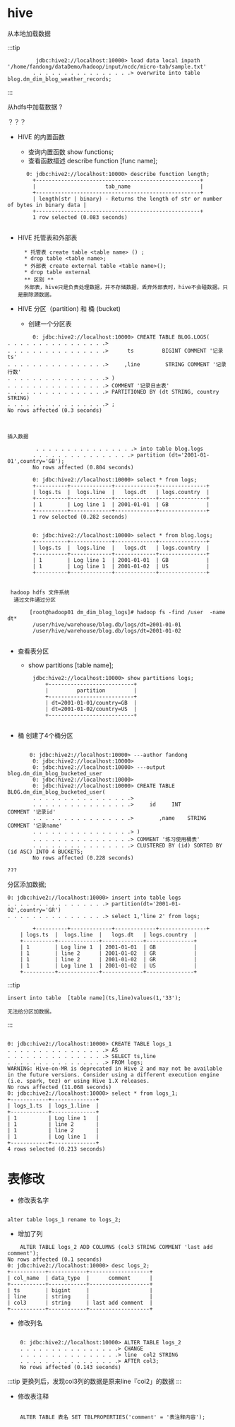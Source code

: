 # hive 

从本地加载数据
 
:::tip
	
			 jdbc:hive2://localhost:10000> load data local inpath '/home/fandong/dataDemo/hadoop/input/ncdc/micro-tab/sample.txt'
			. . . . . . . . . . . . . . . .> overwrite into table blog.dm_dim_blog_weather_records;
			
:::

从hdfs中加载数据 ?

？？？



* HIVE 的内置函数

	* 查询内置函数 show functions;
	* 查看函数描述 describe function [func name];
	
```
      0: jdbc:hive2://localhost:10000> describe function length;
		+----------------------------------------------------+
		|                      tab_name                      |
		+----------------------------------------------------+
		| length(str | binary) - Returns the length of str or number of bytes in binary data |
		+----------------------------------------------------+
		1 row selected (0.083 seconds)
		
```
* HIVE 托管表和外部表

		* 托管表 create table <table name> () ;
		* drop table <table name>;
		* 外部表 create external table <table name>();
		* drop table external
		** 区别 **
		外部表，hive只是负责处理数据，并不存储数据，丢弃外部表时，hive不会碰数据。只是删除源数据。
			
	
*  HIVE 分区（partition) 和 桶 (bucket)

	*  创建一个分区表

```
	    0: jdbc:hive2://localhost:10000> CREATE TABLE BLOG.LOGS(
. . . . . . . . . . . . . . . .> 
. . . . . . . . . . . . . . . .>      ts         BIGINT COMMENT '记录ts'
. . . . . . . . . . . . . . . .>     ,line        STRING COMMENT '记录行数'
. . . . . . . . . . . . . . . .> )
. . . . . . . . . . . . . . . .> COMMENT '记录日志表'
. . . . . . . . . . . . . . . .> PARTITIONED BY (dt STRING, country STRING)
. . . . . . . . . . . . . . . .> ;
No rows affected (0.3 seconds)

	
```
	插入数据
	 
```
	     . . . . . . . . . . . . . . . .> into table blog.logs
		. . . . . . . . . . . . . . . .> partition (dt='2001-01-01',country='GB');
		No rows affected (0.804 seconds)
```
	 
```
	 	0: jdbc:hive2://localhost:10000> select * from logs;
		+----------+-------------+-------------+---------------+
		| logs.ts  |  logs.line  |   logs.dt   | logs.country  |
		+----------+-------------+-------------+---------------+
		| 1        | Log line 1  | 2001-01-01  | GB            |
		+----------+-------------+-------------+---------------+
		1 row selected (0.282 seconds)
		
		
		0: jdbc:hive2://localhost:10000> select * from blog.logs;
		+----------+-------------+-------------+---------------+
		| logs.ts  |  logs.line  |   logs.dt   | logs.country  |
		+----------+-------------+-------------+---------------+
		| 1        | Log line 1  | 2001-01-01  | GB            |
		| 1        | Log line 1  | 2001-01-02  | US            |
		+----------+-------------+-------------+---------------+
		
```
	 
	 hadoop hdfs 文件系统
	  通过文件通过分区
	 
```
	   [root@hadoop01 dm_dim_blog_logs]# hadoop fs -find /user  -name dt*
		/user/hive/warehouse/blog.db/logs/dt=2001-01-01
		/user/hive/warehouse/blog.db/logs/dt=2001-01-02
	 
```
	 
*  查看表分区

   	*  show partitions [table name];
    
```
        jdbc:hive2://localhost:10000> show partitions logs;
			+---------------------------+
			|         partition         |
			+---------------------------+
			| dt=2001-01-01/country=GB  |
			| dt=2001-01-02/country=US  |
			+---------------------------+
     
```
    
* 桶
     创建了4个桶分区

```
	  
	   0: jdbc:hive2://localhost:10000> ---author fandong
		0: jdbc:hive2://localhost:10000> 
		0: jdbc:hive2://localhost:10000> ---output  blog.dm_dim_blog_bucketed_user
		0: jdbc:hive2://localhost:10000> 
		0: jdbc:hive2://localhost:10000> CREATE TABLE BLOG.dm_dim_blog_bucketed_user(
		. . . . . . . . . . . . . . . .> 
		. . . . . . . . . . . . . . . .>     id     INT           COMMENT '记录id'
		. . . . . . . . . . . . . . . .>        ,name    STRING        COMMENT '记录name'
		. . . . . . . . . . . . . . . .> )
		. . . . . . . . . . . . . . . .> COMMENT '练习使用桶表'
		. . . . . . . . . . . . . . . .> CLUSTERED BY (id) SORTED BY (id ASC) INTO 4 BUCKETS;
		No rows affected (0.228 seconds)
	
???
```

分区添加数据;

```
0: jdbc:hive2://localhost:10000> insert into table logs
. . . . . . . . . . . . . . . .> partition(dt='2001-01-02',country='GR')
. . . . . . . . . . . . . . . .> select 1,'line 2' from logs;

```
```
		+----------+-------------+-------------+---------------+
	| logs.ts  |  logs.line  |   logs.dt   | logs.country  |
	+----------+-------------+-------------+---------------+
	| 1        | Log line 1  | 2001-01-01  | GB            |
	| 1        | line 2      | 2001-01-02  | GR            |
	| 1        | line 2      | 2001-01-02  | GR            |
	| 1        | Log line 1  | 2001-01-02  | US            |
	+----------+-------------+-------------+---------------+

```	
:::tip
	
	insert into table  [table name](ts,line)values(1,'33');
	
	无法给分区加数据。

:::
  
```
	
0: jdbc:hive2://localhost:10000> CREATE TABLE logs_1
. . . . . . . . . . . . . . . .> AS
. . . . . . . . . . . . . . . .> SELECT ts,line
. . . . . . . . . . . . . . . .> FROM logs;
WARNING: Hive-on-MR is deprecated in Hive 2 and may not be available in the future versions. Consider using a different execution engine (i.e. spark, tez) or using Hive 1.X releases.
No rows affected (11.068 seconds)
0: jdbc:hive2://localhost:10000> select * from logs_1;
+------------+--------------+
| logs_1.ts  | logs_1.line  |
+------------+--------------+
| 1          | Log line 1   |
| 1          | line 2       |
| 1          | line 2       |
| 1          | Log line 1   |
+------------+--------------+
4 rows selected (0.213 seconds)

```

# 表修改

* 修改表名字

```

alter table logs_1 rename to logs_2;

```

* 增加了列

```
	ALTER TABLE logs_2 ADD COLUMNS (col3 STRING COMMENT 'last add comment');
No rows affected (0.1 seconds)
0: jdbc:hive2://localhost:10000> desc logs_2;
+-----------+------------+-------------------+
| col_name  | data_type  |      comment      |
+-----------+------------+-------------------+
| ts        | bigint     |                   |
| line      | string     |                   |
| col3      | string     | last add comment  |
+-----------+------------+-------------------+

```
* 修改列名

```
	
	0: jdbc:hive2://localhost:10000> ALTER TABLE logs_2 
	. . . . . . . . . . . . . . . .> CHANGE
	. . . . . . . . . . . . . . . .> line  col2 STRING
	. . . . . . . . . . . . . . . .> AFTER col3;
	No rows affected (0.143 seconds)

```
:::tip
		更换列后，发现col3列的数据是原来line『col2」的数据
:::

* 修改表注释

```

	ALTER TABLE 表名 SET TBLPROPERTIES('comment' = '表注释内容');
	
```
   



